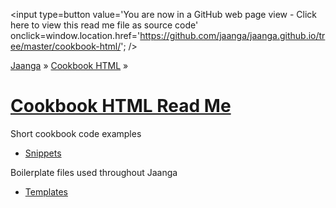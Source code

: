 <span style=display:none; >[You are now in a GitHub source code view - Click here to view this read me file as a web page]( http://jaanga.github.io/cookbook-html/index.html "View file as a web page." ) </span>
<input type=button value='You are now in a GitHub web page view - Click here to view this read me file as source code' onclick=window.location.href='https://github.com/jaanga/jaanga.github.io/tree/master/cookbook-html/'; />  

[Jaanga]( http://jaanga.github.io ) &raquo; [Cookbook HTML]( http://jaanga.github.io/cookbook-html/  ) &raquo;  

[Cookbook HTML Read Me]( index.html )
====


Short cookbook code examples

* [Snippets]( http://jaanga.github.io/cookbook-html/snippets/ )  

Boilerplate files used throughout Jaanga

* [Templates]( http://jaanga.github.io/cookbook-html/templates/  ) 